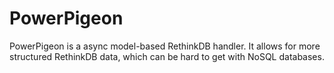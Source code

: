 # PowerPigeon
PowerPigeon is a async model-based RethinkDB handler. It allows for more structured RethinkDB data, which can be hard to get with NoSQL databases.
